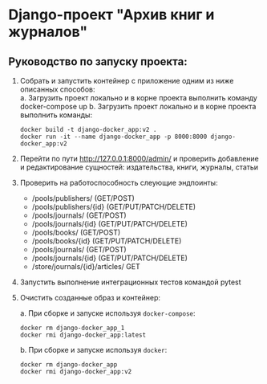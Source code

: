 # Django-проект "Архив книг и журналов"

## Руководство по запуску проекта:

1. Собрать и запустить контейнер с приложение одним из ниже описанных способов:  
   a. Загрузить проект локально и в корне проекта выполнить команду docker-compose up
   b. Загрузить проект локально и в корне проекта выполнить команды:
   ```shell
   docker build -t django-docker_app:v2 .
   docker run -it --name django-docker_app -p 8000:8000 django-docker_app:v2
   ```


2. Перейти по пути http://127.0.0.1:8000/admin/ и проверить добавление и редактирование сущностей: издательства, книги, журналы, статьи


3. Проверить на работоспособность слеующие эндпоинты:
    - /pools/publishers/ (GET/POST)
    - /pools/publishers/{id} (GET/PUT/PATCH/DELETE)
    - /pools/journals/ (GET/POST)
    - /pools/journals/{id} (GET/PUT/PATCH/DELETE)
    - /pools/books/ (GET/POST)
    - /pools/books/{id} (GET/PUT/PATCH/DELETE)
    - /pools/journals/ (GET/POST)
    - /pools/journals/{id} (GET/PUT/PATCH/DELETE)
    - /store/journals/{id}/articles/ GET

4. Запустить выполнение интеграционных тестов командой pytest


5. Очистить созданные образ и контейнер:
    
   a. При сборке и запуске используя `docker-compose`:
   ```shell
   docker rm django-docker_app_1
   docker rmi django-docker_app:latest
   ```
   b. При сборке и запуске используя `docker`:
   ```shell
   docker rm django-docker_app
   docker rmi django-docker_app:v2
   ```
